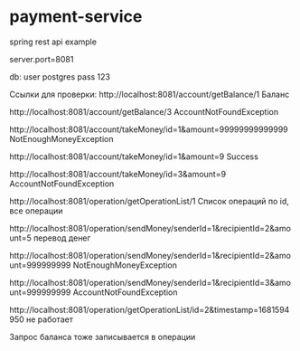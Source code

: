 # payment-service
spring rest api example

server.port=8081

db:
user postgres
pass 123


Ссылки для проверки:
http://localhost:8081/account/getBalance/1
Баланс

http://localhost:8081/account/getBalance/3
AccountNotFoundException

http://localhost:8081/account/takeMoney/id=1&amount=99999999999999
NotEnoughMoneyException

http://localhost:8081/account/takeMoney/id=1&amount=9
Success

http://localhost:8081/account/takeMoney/id=3&amount=9
AccountNotFoundException

http://localhost:8081/operation/getOperationList/1
Список операций по id, все операции

http://localhost:8081/operation/sendMoney/senderId=1&recipientId=2&amount=5
перевод денег

http://localhost:8081/operation/sendMoney/senderId=1&recipientId=2&amount=999999999
NotEnoughMoneyException

http://localhost:8081/operation/sendMoney/senderId=1&recipientId=3&amount=999999999
AccountNotFoundException

http://localhost:8081/operation/getOperationList/id=2&timestamp=1681594950
не работает

Запрос баланса тоже записывается в операции

